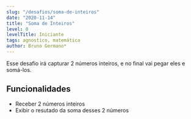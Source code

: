 ```yaml
---
slug: "/desafios/soma-de-inteiros"
date: "2020-11-14"
title: "Soma de Inteiros"
level: 0
levelTitle: Iniciante
tags: agnostico, matemática
author: Bruno Germano*
---
```

Esse desafio irá capturar 2 números inteiros, e no final vai pegar eles e somá-los.

## Funcionalidades

- Receber 2 números inteiros
- Exibir o resutado da soma desses 2 números
